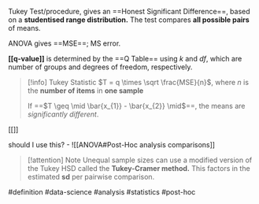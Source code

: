 Tukey Test/procedure,  gives an ==Honest Significant Difference==, based on a **studentised range distribution.** The test compares **all possible pairs** of means.

ANOVA gives ==MSE==; MS error.

**[[q-value]]** is determined by the ==Q Table== using $k$ and $df$, which are number of groups and degrees of freedom, respectively.

> [!info] Tukey Statistic
> $T = q   \times \sqrt \frac{MSE}{n}$, where $n$ is the **number of items** in **one sample**
> 
> If ==$T \geq   \mid  \bar{x_{1}} - \bar{x_{2}}  \mid$==, the means are *significantly different*.

[[]]

should I use this? - ![[ANOVA#Post-Hoc analysis comparisons]]

> [!attention] Note
> Unequal sample sizes can use a modified version of the Tukey HSD called the **Tukey-Cramer method.** This factors in the estimated **sd** per pairwise comparison.

#definition #data-science #analysis #statistics #post-hoc